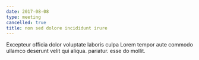 ```yaml
---
date: 2017-08-08
type: meeting
cancelled: true
title: non sed dolore incididunt irure
---
```

Excepteur officia dolor voluptate laboris culpa Lorem tempor aute commodo ullamco deserunt velit qui aliqua. pariatur. esse do mollit.